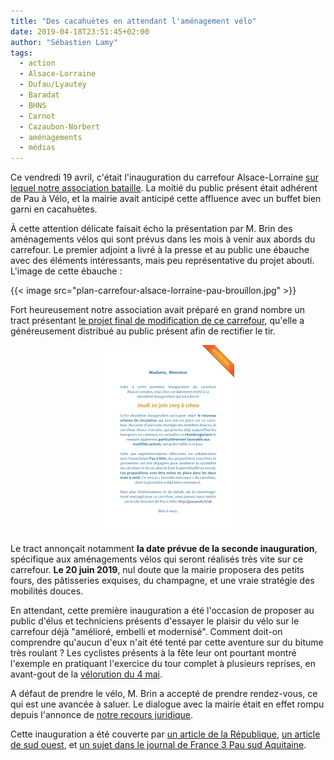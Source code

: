 ```yaml
---
title: "Des cacahuètes en attendant l'aménagement vélo"
date: 2019-04-18T23:51:45+02:00
author: "Sébastien Lamy"
tags:
  - action
  - Alsace-Lorraine
  - Dufau/Lyautey
  - Baradat
  - BHNS
  - Carnot
  - Cazaubon-Norbert
  - aménagements
  - médias
---
```


Ce vendredi 19 avril, c'était l'inauguration du carrefour Alsace-Lorraine [sur
lequel notre association bataille]. La moitié du public présent était adhérent
de Pau à Vélo, et la mairie avait anticipé cette affluence avec un buffet bien
garni en cacahuètes.

À cette attention délicate faisait écho la présentation par M. Brin des 
aménagements vélos qui sont prévus dans les mois à venir aux abords du
carrefour. Le premier adjoint a livré à la presse et au public une ébauche avec
des éléments intéressants, mais peu représentative du projet abouti. L'image de
cette ébauche :

{{< image src="plan-carrefour-alsace-lorraine-pau-brouillon.jpg" >}}

Fort heureusement notre association avait préparé en grand nombre un tract
présentant [le projet final de modification de ce carrefour][projet final], 
qu'elle a généreusement distribué au public présent afin de rectifier le tir. 

<p style="text-align:center"><a href="invitation.pdf"><img src="invitation.jpg" alt="télécharger l'invitation au format pdf" /></a></p>

Le tract annonçait notamment **la date prévue de la seconde inauguration**, 
spécifique aux aménagements vélos qui seront réalisés très vite sur ce carrefour. 
**Le 20 juin 2019**, nul doute que la mairie proposera des petits fours, des 
pâtisseries exquises, du champagne, et une vraie stratégie des mobilités douces.

En attendant, cette première inauguration a été l'occasion de proposer au 
public d'élus et techniciens présents d'essayer le plaisir du vélo sur le 
carrefour déjà "amélioré, embelli et modernisé". Comment doit-on comprendre 
qu'aucun  d'eux n'ait été tenté par cette aventure sur du bitume très roulant ?
 Les cyclistes présents à la fête leur ont pourtant montré l'exemple en 
pratiquant l'exercice du tour complet à plusieurs reprises, en avant-gout de la
 [vélorution du 4 mai].

A défaut de prendre le vélo, M. Brin a accepté de prendre rendez-vous, ce qui est
une avancée à saluer. Le dialogue avec la mairie était en effet rompu depuis 
l'annonce de [notre recours juridique].

Cette inauguration a été couverte par [un article de la République], [un article
de sud ouest], et [un sujet dans le journal de France 3 Pau sud Aquitaine].

[sur lequel notre association bataille]: /blog/2019/modifions-le-carrefour-alsace-lorraine/
[projet final]: /blog/2019/reconquerir-alsace-lorraine-a-velo/
[vélorution du 4 mai]: /agenda/2019/velorution-pour-la-planete/
[notre recours juridique]: /blog/2018/bhns-recours-juridique-pour-lhypercentre/
[un article de la République]: https://www.larepubliquedespyrenees.fr/2019/04/18/pau-le-carrefour-alsace-lorraine-va-etre-modifie-pour-les-cyclistes,2542958.php
[un article de sud ouest]: https://www.sudouest.fr/2019/04/17/video-pau-carrefour-alsace-lorraine-le-velo-aura-plus-de-place-5999815-4344.php
[un sujet dans le journal de France 3 Pau sud Aquitaine]: https://tubee.fr/videos/watch/9682ce8f-5bbc-4dee-87f7-7faa2737913e
